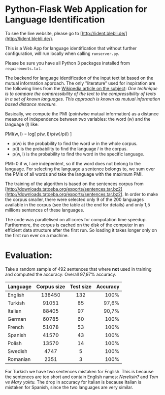 # Python-Flask Web Application for Language Identification

To see the live website, please go to [http://lident.blebli.de/](http://lident.blebli.de/).

This is a Web App for language identification that without further configuration, will run locally when calling <code>runserver.py</code>.

Please be sure you have all Python 3 packages installed from <code>requirements.txt</code>.

The backend for language identification of the input text ist based on the mutual information approach. The only "literature" used for inspiration are the following lines from the [Wikipedia article on the subject](https://en.wikipedia.org/wiki/Language_identification): *One technique is to compare the compressibility of the text to the compressibility of texts in a set of known languages. This approach is known as mutual information based distance measure.*

Basically, we compute the PMI (pointwise mutual information) as a distance measure of independence between two variables: the word (*w*) and the language (*l*) like:

PMI(w, l) = log[ p(w, l)/p(w)/p(l) ]

- p(w) is the probability to find the word *w* in the whole corpus.
- p(l) is the probability to find the language *l* in the corpus.
- p(w, l) is the probability to find the word in the specific language.

PMI=0 if w, l are indepentent, so if the word does not belong to the language. For selecting the language a sentence belongs to, we sum over the PMIs of all words and take the language with the maximum PMI.

The training of the algorithm is based on the sentences corpus from [http://downloads.tatoeba.org/exports/sentences.tar.bz2](http://downloads.tatoeba.org/exports/sentences.tar.bz2). In order to make the corpus smaller, there were selected only 9 of the 200 languages available in the corpus (see the table at the end for details) and only 1,5 millions sentences of these languages.

The code was parallelised on all cores for computation time speedup. Furthermore, the corpus is cached on the disk of the computer in an efficient data structure after the first run. So loading it takes longer only on the first run ever on a machine.

# Evaluation:
Take a random sample of 492 sentences that where **not** used in training and computed the accuracy:
Overall 97,97% accuracy.


| Language | Corpus size | Test size | Accuracy |
| -------- | :---------: | :-------: | -------: |
| English  | 138450      | 132       | 100%     |
| Turkish  | 91051       | 85        | 97,6%    |
| Italian  | 88405       | 97        | 90,7%    |
| German   | 60785       | 60        | 100%     |
| French   | 51078       | 53        | 100%     |
| Spanish  | 41570       | 43        | 100%     |
| Polish   | 13570       | 14        | 100%     |
| Swedish  | 4747        | 5         | 100%     |
| Romanian | 2351        | 3         | 100%     |

For Turkish we have two sentences mistaken for English. This is because the sentences are too short and contain English names:
*Nerelisin?*
and
*Tom ve Mary yoktu.*
The drop in accuracy for Italian is because Italian is mistaken for Spanish, since the two languages are very similar.
